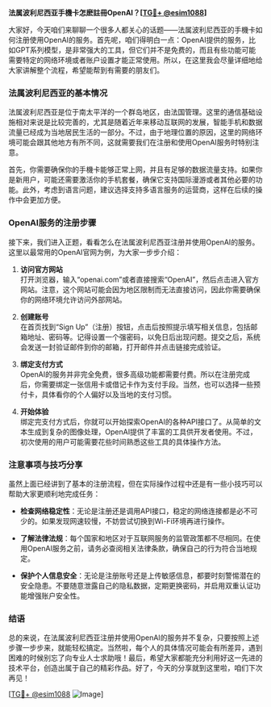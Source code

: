 **法属波利尼西亚手機卡怎麽註冊OpenAI？[[TG💪+ @esim1088](https://t.me/s/esim1088)]**

大家好，今天咱们来聊聊一个很多人都关心的话题——法属波利尼西亚的手機卡如何注册使用OpenAI的服务。首先呢，咱们得明白一点：OpenAI提供的服务，比如GPT系列模型，是非常强大的工具，但它们并不是免费的，而且有些功能可能需要特定的网络环境或者账户设置才能正常使用。所以，在这里我会尽量详细地给大家讲解整个流程，希望能帮到有需要的朋友们。

### 法属波利尼西亚的基本情况

法属波利尼西亚是位于南太平洋的一个群岛地区，由法国管理。这里的通信基础设施相对来说是比较完善的，尤其是随着近年来移动互联网的发展，智能手机和数据流量已经成为当地居民生活的一部分。不过，由于地理位置的原因，这里的网络环境可能会跟其他地方有所不同，这就需要我们在注册和使用OpenAI服务时特别注意。

首先，你需要确保你的手機卡能够正常上网，并且有足够的数据流量支持。如果你是新用户，可能还需要激活你的手机套餐，确保它支持国际漫游或者其他必要的功能。此外，考虑到语言问题，建议选择支持多语言服务的运营商，这样在后续的操作中会更加方便。

### OpenAI服务的注册步骤

接下来，我们进入正题，看看怎么在法属波利尼西亚注册并使用OpenAI的服务。这里以最常用的OpenAI官网为例，为大家一步步介绍：

1. **访问官方网站**  
   打开浏览器，输入“openai.com”或者直接搜索“OpenAI”，然后点击进入官方网站。注意，这个网站可能会因为地区限制而无法直接访问，因此你需要确保你的网络环境允许访问外部网站。

2. **创建账号**  
   在首页找到“Sign Up”（注册）按钮，点击后按照提示填写相关信息，包括邮箱地址、密码等。记得设置一个强密码，以免日后出现问题。提交之后，系统会发送一封验证邮件到你的邮箱，打开邮件并点击链接完成验证。

3. **绑定支付方式**  
   OpenAI的服务并非完全免费，很多高级功能都需要付费。所以在注册完成后，你需要绑定一张信用卡或借记卡作为支付手段。当然，也可以选择一些预付卡，具体看你的个人偏好以及当地的支付习惯。

4. **开始体验**  
   绑定完支付方式后，你就可以开始探索OpenAI的各种API接口了。从简单的文本生成到复杂的图像处理，OpenAI提供了丰富的工具供开发者使用。不过，初次使用的用户可能需要花些时间熟悉这些工具的具体操作方法。

### 注意事项与技巧分享

虽然上面已经讲到了基本的注册流程，但在实际操作过程中还是有一些小技巧可以帮助大家更顺利地完成任务：

- **检查网络稳定性**：无论是注册还是调用API接口，稳定的网络连接都是必不可少的。如果发现网速较慢，不妨尝试切换到Wi-Fi环境再进行操作。
  
- **了解法律法规**：每个国家和地区对于互联网服务的监管政策都不尽相同。在使用OpenAI服务之前，请务必查阅相关法律条款，确保自己的行为符合当地规定。

- **保护个人信息安全**：无论是注册账号还是上传敏感信息，都要时刻警惕潜在的安全隐患。不要随意泄露自己的隐私数据，定期更换密码，并启用双重认证功能增强账户安全性。

### 结语

总的来说，在法属波利尼西亚注册并使用OpenAI的服务并不复杂，只要按照上述步骤一步步来，就能轻松搞定。当然啦，每个人的具体情况可能会有所差异，遇到困难的时候别忘了向专业人士求助哦！最后，希望大家都能充分利用好这一先进的技术平台，创造出属于自己的精彩作品。好了，今天的分享就到这里啦，咱们下次再见！

[[TG💪+ @esim1088](https://t.me/s/esim1088) ![Image](https://i.postimg.cc/4NQfJmqS/Snipaste-2025-05-13-00-14-12.png)]